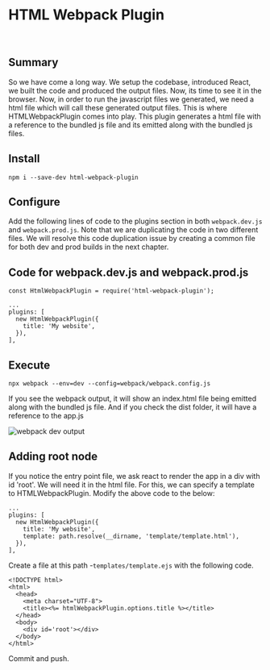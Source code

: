 # HTML Webpack Plugin

&nbsp;

## Summary

So we have come a long way. We setup the codebase, introduced React, we built the code and produced the output files. Now, its time to see it in the browser. Now, in order to run the javascript files we generated, we need a html file which will call these generated output files. This is where HTMLWebpackPlugin comes into play. This plugin generates a html file with a reference to the bundled js file and its emitted along with the bundled js files.

## Install

`npm i --save-dev html-webpack-plugin`

## Configure

Add the following lines of code to the plugins section in both `webpack.dev.js` and `webpack.prod.js`. Note that we are duplicating the code in two different files. We will resolve this code duplication issue by creating a common file for both dev and prod builds in the next chapter.

## Code for webpack.dev.js and webpack.prod.js

    const HtmlWebpackPlugin = require('html-webpack-plugin');

    ...
    plugins: [
      new HtmlWebpackPlugin({
        title: 'My website',
      }),
    ],


## Execute

`npx webpack --env=dev --config=webpack/webpack.config.js`

If you see the webpack output, it will show an index.html file being emitted along with the bundled js file. And if you check the dist folder, it will have a reference to the app.js


![webpack dev output](https://firebasestorage.googleapis.com/v0/b/zaxisapp.appspot.com/o/blog%2Fwebpack-html-webpack-plugin-output.png?alt=media&token=6a8e173d-ec40-46e4-89a7-d9375fb9bae4 "webpack dev output")


## Adding root node

If you notice the entry point file, we ask react to render the app in a div with id 'root'.  We will need it in the html file. For this, we can specify a template to HTMLWebpackPlugin. Modify the above code to the below:

    ...
    plugins: [
      new HtmlWebpackPlugin({
        title: 'My website',
        template: path.resolve(__dirname, 'template/template.html'),
      }),
    ],

Create a file at this path -`templates/template.ejs` with the following code.

    <!DOCTYPE html>
    <html>
      <head>
        <meta charset="UTF-8">
        <title><%= htmlWebpackPlugin.options.title %></title>
      </head>
      <body>
        <div id='root'></div>
      </body>
    </html>

Commit and push.
